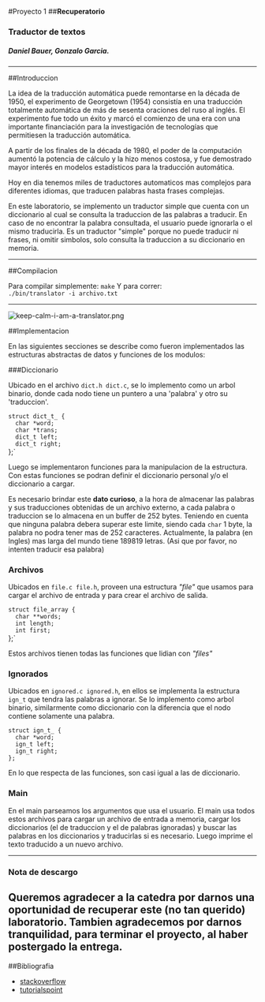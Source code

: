#Proyecto 1 
##**Recuperatorio**
### Traductor de textos
##### Daniel Bauer, Gonzalo Garcia.
---
##Introduccion

La idea de la traducción automática puede remontarse en la década de 1950, el experimento de Georgetown (1954) consistía en una traducción totalmente automática de más de sesenta oraciones del ruso al inglés. El experimento fue todo un éxito y marcó el comienzo de una era con una importante financiación para la investigación de tecnologías que permitiesen la traducción automática. 

A partir de los finales de la década de 1980, el poder de la computación aumentó la potencia de cálculo y la hizo menos costosa, y fue demostrado mayor interés en modelos estadísticos para la traducción automática.

Hoy en dia tenemos miles de traductores automaticos mas complejos para diferentes idiomas, que traducen palabras hasta frases complejas.

En este laboratorio, se implemento un traductor simple que cuenta con un diccionario al cual se consulta la traduccion de las palabras a traducir. En caso de no encontrar la palabra consultada, el usuario puede ignorarla o el mismo traducirla.
Es un traductor "simple" porque no puede traducir ni frases, ni omitir simbolos, solo consulta la traduccion a su diccionario en memoria.

---
##Compilacion

Para compilar simplemente:
`make`
Y para correr:  
`./bin/translator -i archivo.txt`

--- 
![keep-calm-i-am-a-translator.png](https://bitbucket.org/repo/LLGjg7/images/3046962964-keep-calm-i-am-a-translator.png)

##Implementacion

En las siguientes secciones se describe como fueron implementados las estructuras abstractas de datos y funciones de los modulos:

###Diccionario

Ubicado en el archivo `dict.h dict.c`, se lo implemento como un arbol binario, donde cada nodo tiene un puntero a una 'palabra' y otro su 'traduccion'.

`struct dict_t_ {`   
`  char *word;`    
`  char *trans;`   
`  dict_t left;`   
`  dict_t right;`   
};`  

Luego se implementaron funciones para la manipulacion de la estructura.
Con estas funciones se podran definir el diccionario personal y/o el diccionario a cargar.

Es necesario brindar este **dato curioso**, a la hora de almacenar las palabras y sus traducciones obtenidas de un archivo externo, a cada palabra o traduccion se lo almacena en un buffer de 252 bytes. Teniendo en cuenta que ninguna palabra debera superar este limite, siendo cada `char` 1 byte, la palabra no podra tener mas de 252 caracteres. Actualmente, la palabra (en Ingles) mas larga del mundo tiene 189819 letras. (Asi que por favor, no intenten traducir esa palabra) 

### Archivos

Ubicados en `file.c file.h`, proveen una estructura *"file"* que usamos para cargar el archivo de entrada y para crear el archivo de salida.
  
`struct file_array {`  
`  char **words;`   
`  int length;`   
`  int first;`   
};`  

Estos archivos tienen todas las funciones que lidian con *"files"*

### Ignorados

Ubicados en `ignored.c ignored.h`, en ellos se implementa la estructura `ign_t` que tendra las palabras a ignorar. Se lo implemento como arbol binario, similarmente como diccionario con la diferencia que el nodo contiene solamente una palabra.
   
`struct ign_t_ {`   
`  char *word;`   
`  ign_t left;`   
`  ign_t right;`   
`};`   

En lo que respecta de las funciones, son casi igual a las de diccionario.

### Main

En el main parseamos los argumentos que usa el usuario. El main usa todos estos archivos para cargar un archivo de entrada a memoria, cargar los diccionarios (el de traduccion y el de palabras ignoradas) y buscar las palabras en los diccionarios y traducirlas si es necesario. Luego imprime el texto traducido a un nuevo archivo.

---
### Nota de descargo
Queremos agradecer a la catedra por darnos una oportunidad de recuperar este (no tan querido) laboratorio. Tambien agradecemos por darnos tranquilidad, para terminar el proyecto, al haber postergado la entrega. 
---

##Bibliografia

 * [stackoverflow](http://stackoverflow.com/)
 * [tutorialspoint](http://www.tutorialspoint.com/)

   